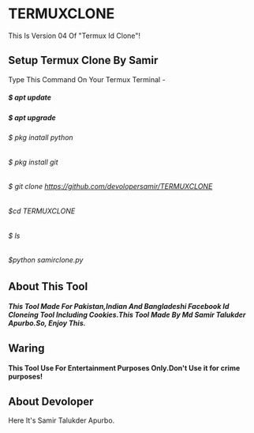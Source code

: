# TERMUXCLONE
This Is Version 04 Of "Termux Id Clone"!
## Setup Termux Clone By Samir 
Type This Command On Your Termux Terminal - 

##### $ apt update
##### $ apt upgrade
###### $ pkg inatall python 
###### $ pkg install git 
###### $ git clone https://github.com/devolopersamir/TERMUXCLONE
###### $cd TERMUXCLONE
###### $ ls 
###### $python samirclone.py 

## About This Tool 

##### This Tool Made For Pakistan,Indian And Bangladeshi Facebook Id Cloneing Tool Including Cookies.This Tool Made By Md Samir Talukder Apurbo.So, Enjoy This. 

## Waring

#### This Tool Use For Entertainment Purposes Only.Don't Use it for crime purposes! 

## About Devoloper 

Here It's Samir Talukder Apurbo.

